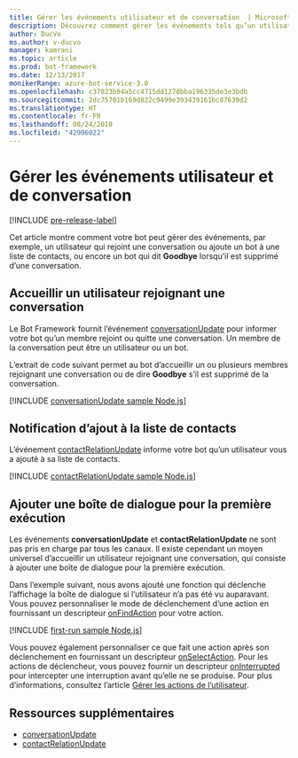 ```yaml
---
title: Gérer les événements utilisateur et de conversation  | Microsoft Docs
description: Découvrez comment gérer les événements tels qu’un utilisateur rejoignant une conversation à l’aide du Kit de développement logiciel (SDK) Bot Builder pour Node.js.
author: DucVo
ms.author: v-ducvo
manager: kamrani
ms.topic: article
ms.prod: bot-framework
ms.date: 12/13/2017
monikerRange: azure-bot-service-3.0
ms.openlocfilehash: c37823b94a5cc4715dd1278bba196335de3e3bdb
ms.sourcegitcommit: 2dc75701b169d822c9499e393439161bc87639d2
ms.translationtype: HT
ms.contentlocale: fr-FR
ms.lasthandoff: 08/24/2018
ms.locfileid: "42906022"
---
```

# <a name="handle-user-and-conversation-events"></a>Gérer les événements utilisateur et de conversation

[!INCLUDE [pre-release-label](../includes/pre-release-label-v3.md)]

Cet article montre comment votre bot peut gérer des événements, par exemple, un utilisateur qui rejoint une conversation ou ajoute un bot à une liste de contacts, ou encore un bot qui dit **Goodbye** lorsqu’il est supprimé d’une conversation.


## <a name="greet-a-user-on-conversation-join"></a>Accueillir un utilisateur rejoignant une conversation
Le Bot Framework fournit l’événement [conversationUpdate][conversationUpdate] pour informer votre bot qu’un membre rejoint ou quitte une conversation. Un membre de la conversation peut être un utilisateur ou un bot.

L’extrait de code suivant permet au bot d’accueillir un ou plusieurs membres rejoignant une conversation ou de dire **Goodbye** s’il est supprimé de la conversation.

[!INCLUDE [conversationUpdate sample Node.js](../includes/snippet-code-node-conversationupdate-1.md)]

## <a name="acknowledge-add-to-contacts-list"></a>Notification d’ajout à la liste de contacts

L’événement [contactRelationUpdate][contactRelationUpdate] informe votre bot qu’un utilisateur vous a ajouté à sa liste de contacts.

[!INCLUDE [contactRelationUpdate sample Node.js](../includes/snippet-code-node-contactrelationupdate-1.md)]

## <a name="add-a-first-run-dialog"></a>Ajouter une boîte de dialogue pour la première exécution

Les événements **conversationUpdate** et **contactRelationUpdate** ne sont pas pris en charge par tous les canaux. Il existe cependant un moyen universel d’accueillir un utilisateur rejoignant une conversation, qui consiste à ajouter une boîte de dialogue pour la première exécution.

Dans l’exemple suivant, nous avons ajouté une fonction qui déclenche l’affichage la boîte de dialogue si l’utilisateur n’a pas été vu auparavant. Vous pouvez personnaliser le mode de déclenchement d’une action en fournissant un descripteur [onFindAction][onFindAction] pour votre action. 

[!INCLUDE [first-run sample Node.js](../includes/snippet-code-node-first-run-dialog-1.md)]

Vous pouvez également personnaliser ce que fait une action après son déclenchement en fournissant un descripteur [onSelectAction][onSelectAction]. Pour les actions de déclencheur, vous pouvez fournir un descripteur [onInterrupted][onInterrupted] pour intercepter une interruption avant qu’elle ne se produise. Pour plus d’informations, consultez l’article [Gérer les actions de l’utilisateur](bot-builder-nodejs-dialog-actions.md).

## <a name="additional-resources"></a>Ressources supplémentaires

* [conversationUpdate][conversationUpdate]
* [contactRelationUpdate][contactRelationUpdate]

[conversationUpdate]: https://docs.botframework.com/en-us/node/builder/chat-reference/interfaces/_botbuilder_d_.iconversationupdate.html
[contactRelationUpdate]: https://docs.botframework.com/en-us/node/builder/chat-reference/interfaces/_botbuilder_d_.icontactrelationupdate.html

[onFindAction]: https://docs.botframework.com/en-us/node/builder/chat-reference/interfaces/_botbuilder_d_.itriggeractionoptions#onfindaction
[onSelectAction]: https://docs.botframework.com/en-us/node/builder/chat-reference/interfaces/_botbuilder_d_.itriggeractionoptions#onselectaction
[onInterrupted]: https://docs.botframework.com/en-us/node/builder/chat-reference/interfaces/_botbuilder_d_.itriggeractionoptions#oninterrupted

[SendTyping]: https://docs.botframework.com/en-us/node/builder/chat-reference/classes/_botbuilder_d_.session#sendtyping
[IMessage]: http://docs.botframework.com/en-us/node/builder/chat-reference/interfaces/_botbuilder_d_.imessage
[ChatConnector]: https://docs.botframework.com/en-us/node/builder/chat-reference/classes/_botbuilder_d_.chatconnector.html
[session_userData]: https://docs.botframework.com/en-us/node/builder/chat-reference/classes/_botbuilder_d_.session.html#userdata
